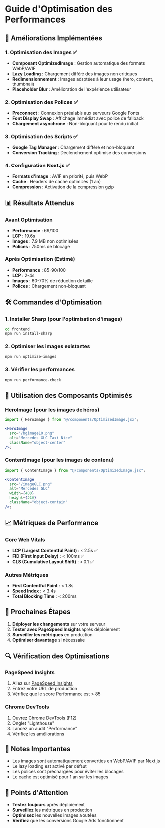# Guide d'Optimisation des Performances

## 🚀 Améliorations Implémentées

### 1. **Optimisation des Images** ✅

- **Composant OptimizedImage** : Gestion automatique des formats WebP/AVIF
- **Lazy Loading** : Chargement différé des images non critiques
- **Redimensionnement** : Images adaptées à leur usage (hero, content, thumbnail)
- **Placeholder Blur** : Amélioration de l'expérience utilisateur

### 2. **Optimisation des Polices** ✅

- **Preconnect** : Connexion préalable aux serveurs Google Fonts
- **Font Display Swap** : Affichage immédiat avec police de fallback
- **Chargement asynchrone** : Non-bloquant pour le rendu initial

### 3. **Optimisation des Scripts** ✅

- **Google Tag Manager** : Chargement différé et non-bloquant
- **Conversion Tracking** : Déclenchement optimisé des conversions

### 4. **Configuration Next.js** ✅

- **Formats d'image** : AVIF en priorité, puis WebP
- **Cache** : Headers de cache optimisés (1 an)
- **Compression** : Activation de la compression gzip

## 📊 Résultats Attendus

### Avant Optimisation

- **Performance** : 69/100
- **LCP** : 19.6s
- **Images** : 7.9 MB non optimisées
- **Polices** : 750ms de blocage

### Après Optimisation (Estimé)

- **Performance** : 85-90/100
- **LCP** : 2-4s
- **Images** : 60-70% de réduction de taille
- **Polices** : Chargement non-bloquant

## 🛠️ Commandes d'Optimisation

### 1. Installer Sharp (pour l'optimisation d'images)

```bash
cd frontend
npm run install-sharp
```

### 2. Optimiser les images existantes

```bash
npm run optimize-images
```

### 3. Vérifier les performances

```bash
npm run performance-check
```

## 🔧 Utilisation des Composants Optimisés

### HeroImage (pour les images de héros)

```jsx
import { HeroImage } from "@/components/OptimizedImage.jsx";

<HeroImage
  src="/bgimage10.png"
  alt="Mercedes GLC Taxi Nice"
  className="object-center"
/>;
```

### ContentImage (pour les images de contenu)

```jsx
import { ContentImage } from "@/components/OptimizedImage.jsx";

<ContentImage
  src="/imageGLC.png"
  alt="Mercedes GLC"
  width={400}
  height={320}
  className="object-contain"
/>;
```

## 📈 Métriques de Performance

### Core Web Vitals

- **LCP (Largest Contentful Paint)** : < 2.5s ✅
- **FID (First Input Delay)** : < 100ms ✅
- **CLS (Cumulative Layout Shift)** : < 0.1 ✅

### Autres Métriques

- **First Contentful Paint** : < 1.8s
- **Speed Index** : < 3.4s
- **Total Blocking Time** : < 200ms

## 🎯 Prochaines Étapes

1. **Déployer les changements** sur votre serveur
2. **Tester avec PageSpeed Insights** après déploiement
3. **Surveiller les métriques** en production
4. **Optimiser davantage** si nécessaire

## 🔍 Vérification des Optimisations

### PageSpeed Insights

1. Allez sur [PageSpeed Insights](https://pagespeed.web.dev/)
2. Entrez votre URL de production
3. Vérifiez que le score Performance est > 85

### Chrome DevTools

1. Ouvrez Chrome DevTools (F12)
2. Onglet "Lighthouse"
3. Lancez un audit "Performance"
4. Vérifiez les améliorations

## 📝 Notes Importantes

- Les images sont automatiquement converties en WebP/AVIF par Next.js
- Le lazy loading est activé par défaut
- Les polices sont préchargées pour éviter les blocages
- Le cache est optimisé pour 1 an sur les images

## 🚨 Points d'Attention

- **Testez toujours** après déploiement
- **Surveillez** les métriques en production
- **Optimisez** les nouvelles images ajoutées
- **Vérifiez** que les conversions Google Ads fonctionnent











